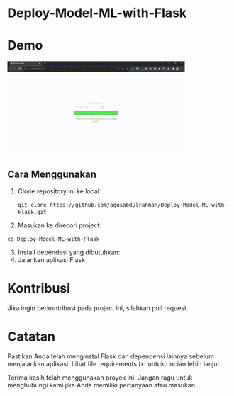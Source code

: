 # Deploy-Model-ML-with-Flask

# Demo 
![demo](https://github.com/agusabdulrahman/Deploy-Model-ML-with-Flask/blob/main/127.0.0.1_5000%20-%20Google%20Chrome%202023-11-25%2006-49-11.gif)


## Cara Menggunakan
1. Clone repository ini ke local:
   ```
   git clone https://github.com/agusabdulrahman/Deploy-Model-ML-with-Flask.git
   ```
2. Masukan ke direcori project:
  ```
  cd Deploy-Model-ML-with-Flask
  ```
3. Install dependesi yang dibutuhkan:
4. Jalankan aplikasi Flask

# Kontribusi 
Jika ingin berkontribusi pada project ini, silahkan pull request.

# Catatan
Pastikan Anda telah menginstal Flask dan dependensi lainnya sebelum menjalankan aplikasi. Lihat file requirements.txt untuk rincian lebih lanjut.

Terima kasih telah menggunakan proyek ini! Jangan ragu untuk menghubungi kami jika Anda memiliki pertanyaan atau masukan.


     
